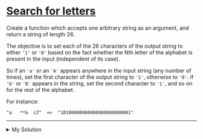 # [Search for letters](https://www.codewars.com/kata/52dbae61ca039685460001ae)

Create a function which accepts one arbitrary string as an argument, and return a string of length 26.

The objective is to set each of the 26 characters of the output string to either `'1'` or `'0'` based on the fact whether the Nth letter of the alphabet is present in the input (independent of its case).

So if an `'a'` or an `'A'` appears anywhere in the input string (any number of times), set the first character of the output string to `'1'`, otherwise to `'0'`. if `'b'` or `'B'` appears in the string, set the second character to `'1'`, and so on for the rest of the alphabet.

For instance:

    "a   **&  cZ"  =>  "10100000000000000000000001"

---

<details><summary>My Solution</summary>

```js
function change(string) {
  let alphabet = 'abcdefghijklmnopqrstuvwxyz'

  return alphabet.replace(/[a-z]/g, match => {
    if (string.toLowerCase().includes(match)) return '1'
    return '0'
  })
}
```

</details>

